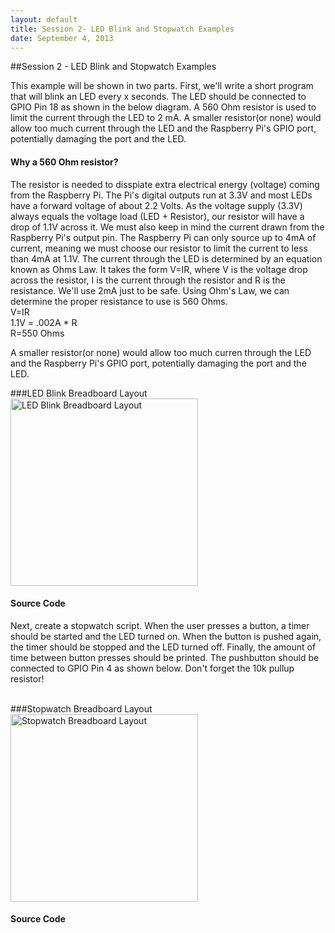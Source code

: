 ```yaml
---
layout: default
title: Session 2- LED Blink and Stopwatch Examples
date: September 4, 2013
---
```


##Session 2 - LED Blink and Stopwatch Examples


This example will be shown in two parts. First, we'll write a short program that will blink an LED every x seconds. The LED should be connected to GPIO Pin 18 as shown in the below diagram. A 560 Ohm resistor is used to limit the current through the LED to 2 mA. A smaller resistor(or none) would allow too much current through the LED and the Raspberry Pi's GPIO port, potentially damaging the port and the LED. 

#### Why a 560 Ohm resistor?
  The resistor is needed to disspiate extra electrical energy (voltage) coming from the Raspberry Pi. The Pi's digital outputs run at 3.3V and most LEDs have a forward voltage of about 2.2 Volts. As the voltage supply (3.3V) always equals the voltage load (LED + Resistor), our resistor will have a drop of 1.1V across it. We must also keep in mind the current drawn from the Raspberry Pi's output pin. The Raspberry Pi can only source up to 4mA of current, meaning we must choose our resistor to limit the current to less than 4mA at 1.1V.  The current through the LED is determined by an equation known as Ohms Law. It takes the form V=IR, where V is the voltage drop across the resistor, I is the current through the resistor and R is the resistance. We'll use 2mA just to be safe. Using Ohm's Law, we can determine the proper resistance to use is 560 Ohms.<br/>
V=IR<br/>
1.1V = .002A * R<br/>
R=550 Ohms<br/>

  A smaller resistor(or none) would allow too much curren through the LED and the Raspberry Pi's GPIO port, potentially damaging the port and the LED.

###LED Blink Breadboard Layout
<img src="https://dl.dropboxusercontent.com/u/1733921/Raspberry%20Pi/Schematics/RaspberryPi-LED%20Blink.png" alt="LED Blink Breadboard Layout" width="300px"/>

#### Source Code
<script src="http://gist-it.appspot.com/github/raspberrypi-aa/raspberrypi-aa/blob/master/led-blink.py"></script>

Next, create a stopwatch script. When the user presses a button, a timer should be started and the LED turned on. When the button is pushed again, the timer should be stopped and the LED turned off. Finally, the amount of time between button presses should be printed. The pushbutton should be connected to GPIO Pin 4 as shown below. Don't forget the 10k pullup resistor!

<br/>
###Stopwatch Breadboard Layout
<img src="https://dl.dropboxusercontent.com/u/1733921/Raspberry%20Pi/Schematics/RaspberryPi-Stopwatch.png" alt="Stopwatch Breadboard Layout" width="300px" />

#### Source Code
<script src="http://gist-it.appspot.com/github/raspberrypi-aa/raspberrypi-aa/blob/master/stopwatch.py"></script>
